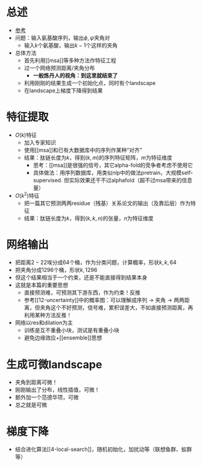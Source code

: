 # 总述
- [参考](https://zhuanlan.zhihu.com/p/393699764)
- 问题：输入氨基酸序列，输出$\phi, \psi$夹角对
  - 输入$k$个氨基酸，输出$k-1$个这样的夹角
- 总体方法
  - 首先利用[[msa]]等多种方法作特征工程
  - 过一个网络预测距离/夹角分布
    - **一般炼丹人的视角：到这里就结束了**
  - 利用刚刚的结果生成一个初始化点，同时有个landscape
  - 在landscape上梯度下降得到结果
# 特征提取
- $O(k)$特征
  - 加入专家知识
  - 使用[[msa]]和已有大数据库中的序列作某种“对齐”
  - 结果：肽链长度为$k$，得到$(k,m)$的序列特征矩阵，$m$为特征维度
    - 思考：[[msa]]是很强的信号，其它alpha-fold的竞争者考虑不使用它
    - 具体做法：用序列数据库，用类似nlp中的做法pretrain，大规模self-supervised. 但实际效果还干不过alphafold（超不过msa带来的信息量）
- $O(k^2)$特征
  - 把一篇其它预测两两residue（残基）关系论文的输出（及靠后层）作为特征
  - 结果：肽链长度为$k$，得到$(k,k,n)$的张量，$n$为特征维度
# 网络输出
- 把距离$2-22$埃分成64个桶，作为分类问题，计算概率，形状$k,k,64$
- 把夹角分成1296个桶，形状$k,1296$
- 但这个结果相当于一个约束，还是不能直接得到结果本身
- 这就是本篇的重要思想
  - 直接预测难，可预测其下游东西，作为约束！反推
  - 参考[[12-uncertainty]]中的概率图：可以理解成序列 -> 夹角 -> 两两距离，但夹角这个不好预测，信号难，累积误差大，不如直接预测距离，再利用某种方法反推！
- 网络以res和dilation为主
  - 训练是互不重叠小块，测试是有重叠小块
  - 避免边缘效应+[[ensemble]]思想
# 生成可微landscape
- 夹角到距离可微！
- 刚刚输出了分布，线性插值，可微！
- 额外加一个范德华项，可微
- 总之就是可微
# 梯度下降
- 结合进化算法[[4-local-search]]，随机初始化，加扰动等（联想鱼群、蚁群等）
